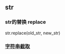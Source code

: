 ## str

### str的替换 replace
str.replace(old_str, new_str)

### [字符串截取](https://www.jb51.net/article/253137.htm#_lab2_3_6)